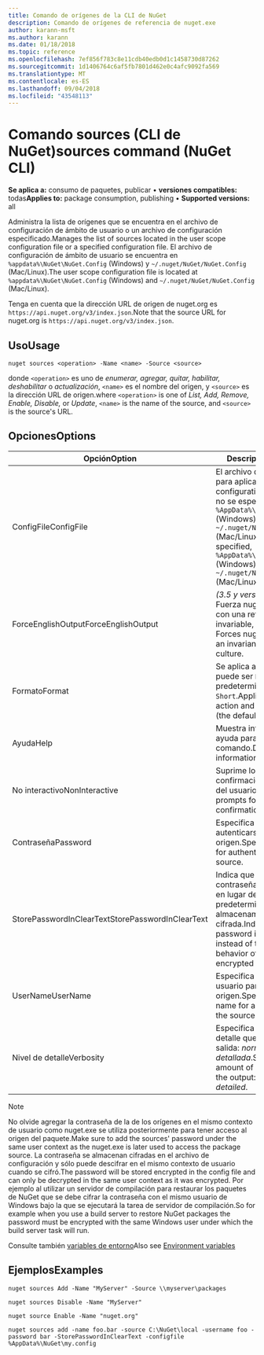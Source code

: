 ```yaml
---
title: Comando de orígenes de la CLI de NuGet
description: Comando de orígenes de referencia de nuget.exe
author: karann-msft
ms.author: karann
ms.date: 01/18/2018
ms.topic: reference
ms.openlocfilehash: 7ef856f783c8e11cdb40edb0d1c1458730d87262
ms.sourcegitcommit: 1d1406764c6af5fb7801d462e0c4afc9092fa569
ms.translationtype: MT
ms.contentlocale: es-ES
ms.lasthandoff: 09/04/2018
ms.locfileid: "43548113"
---
```

# <a name="sources-command-nuget-cli"></a><span data-ttu-id="03c3f-103">Comando sources (CLI de NuGet)</span><span class="sxs-lookup"><span data-stu-id="03c3f-103">sources command (NuGet CLI)</span></span>

<span data-ttu-id="03c3f-104">**Se aplica a:** consumo de paquetes, publicar &bullet; **versiones compatibles:** todas</span><span class="sxs-lookup"><span data-stu-id="03c3f-104">**Applies to:** package consumption, publishing &bullet; **Supported versions:** all</span></span>

<span data-ttu-id="03c3f-105">Administra la lista de orígenes que se encuentra en el archivo de configuración de ámbito de usuario o un archivo de configuración especificado.</span><span class="sxs-lookup"><span data-stu-id="03c3f-105">Manages the list of sources located in the user scope configuration file or a specified configuration file.</span></span> <span data-ttu-id="03c3f-106">El archivo de configuración de ámbito de usuario se encuentra en `%appdata%\NuGet\NuGet.Config` (Windows) y `~/.nuget/NuGet/NuGet.Config` (Mac/Linux).</span><span class="sxs-lookup"><span data-stu-id="03c3f-106">The user scope configuration file is located at `%appdata%\NuGet\NuGet.Config` (Windows) and `~/.nuget/NuGet/NuGet.Config` (Mac/Linux).</span></span>

<span data-ttu-id="03c3f-107">Tenga en cuenta que la dirección URL de origen de nuget.org es `https://api.nuget.org/v3/index.json`.</span><span class="sxs-lookup"><span data-stu-id="03c3f-107">Note that the source URL for nuget.org is `https://api.nuget.org/v3/index.json`.</span></span>

## <a name="usage"></a><span data-ttu-id="03c3f-108">Uso</span><span class="sxs-lookup"><span data-stu-id="03c3f-108">Usage</span></span>

```cli
nuget sources <operation> -Name <name> -Source <source>
```

<span data-ttu-id="03c3f-109">donde `<operation>` es uno de *enumerar, agregar, quitar, habilitar, deshabilitar* o *actualización*, `<name>` es el nombre del origen, y `<source>` es la dirección URL de origen.</span><span class="sxs-lookup"><span data-stu-id="03c3f-109">where `<operation>` is one of *List, Add, Remove, Enable, Disable,* or *Update*, `<name>` is the name of the source, and `<source>` is the source's URL.</span></span>

## <a name="options"></a><span data-ttu-id="03c3f-110">Opciones</span><span class="sxs-lookup"><span data-stu-id="03c3f-110">Options</span></span>

| <span data-ttu-id="03c3f-111">Opción</span><span class="sxs-lookup"><span data-stu-id="03c3f-111">Option</span></span> | <span data-ttu-id="03c3f-112">Descripción</span><span class="sxs-lookup"><span data-stu-id="03c3f-112">Description</span></span> |
| --- | --- |
| <span data-ttu-id="03c3f-113">ConfigFile</span><span class="sxs-lookup"><span data-stu-id="03c3f-113">ConfigFile</span></span> | <span data-ttu-id="03c3f-114">El archivo de configuración para aplicar.</span><span class="sxs-lookup"><span data-stu-id="03c3f-114">The NuGet configuration file to apply.</span></span> <span data-ttu-id="03c3f-115">Si no se especifica, `%AppData%\NuGet\NuGet.Config` (Windows) o `~/.nuget/NuGet/NuGet.Config` (Mac/Linux) se utiliza.</span><span class="sxs-lookup"><span data-stu-id="03c3f-115">If not specified, `%AppData%\NuGet\NuGet.Config` (Windows) or `~/.nuget/NuGet/NuGet.Config` (Mac/Linux) is used.</span></span>|
| <span data-ttu-id="03c3f-116">ForceEnglishOutput</span><span class="sxs-lookup"><span data-stu-id="03c3f-116">ForceEnglishOutput</span></span> | <span data-ttu-id="03c3f-117">*(3.5 y versiones posteriores)*  Fuerza nuget.exe se ejecute con una referencia cultural invariable, en inglés.</span><span class="sxs-lookup"><span data-stu-id="03c3f-117">*(3.5+)* Forces nuget.exe to run using an invariant, English-based culture.</span></span> |
| <span data-ttu-id="03c3f-118">Formato</span><span class="sxs-lookup"><span data-stu-id="03c3f-118">Format</span></span> | <span data-ttu-id="03c3f-119">Se aplica a la `list` acción y puede ser `Detailed` (valor predeterminado) o `Short`.</span><span class="sxs-lookup"><span data-stu-id="03c3f-119">Applies to the `list` action and can be `Detailed` (the default) or `Short`.</span></span> |
| <span data-ttu-id="03c3f-120">Ayuda</span><span class="sxs-lookup"><span data-stu-id="03c3f-120">Help</span></span> | <span data-ttu-id="03c3f-121">Muestra información de ayuda para el comando.</span><span class="sxs-lookup"><span data-stu-id="03c3f-121">Displays help information for the command.</span></span> |
| <span data-ttu-id="03c3f-122">No interactivo</span><span class="sxs-lookup"><span data-stu-id="03c3f-122">NonInteractive</span></span> | <span data-ttu-id="03c3f-123">Suprime los mensajes para confirmaciones o intervención del usuario.</span><span class="sxs-lookup"><span data-stu-id="03c3f-123">Suppresses prompts for user input or confirmations.</span></span> |
| <span data-ttu-id="03c3f-124">Contraseña</span><span class="sxs-lookup"><span data-stu-id="03c3f-124">Password</span></span> | <span data-ttu-id="03c3f-125">Especifica la contraseña para autenticarse con el origen.</span><span class="sxs-lookup"><span data-stu-id="03c3f-125">Specifies the password for authenticating with the source.</span></span> |
| <span data-ttu-id="03c3f-126">StorePasswordInClearText</span><span class="sxs-lookup"><span data-stu-id="03c3f-126">StorePasswordInClearText</span></span> | <span data-ttu-id="03c3f-127">Indica que se almacene la contraseña en texto sin cifrar en lugar del comportamiento predeterminado de almacenamiento de forma cifrada.</span><span class="sxs-lookup"><span data-stu-id="03c3f-127">Indicates to store the password in unencrypted text instead of the default behavior of storing an encrypted form.</span></span> |
| <span data-ttu-id="03c3f-128">UserName</span><span class="sxs-lookup"><span data-stu-id="03c3f-128">UserName</span></span> | <span data-ttu-id="03c3f-129">Especifica el nombre de usuario para autenticar con el origen.</span><span class="sxs-lookup"><span data-stu-id="03c3f-129">Specifies the user name for authenticating with the source.</span></span> |
| <span data-ttu-id="03c3f-130">Nivel de detalle</span><span class="sxs-lookup"><span data-stu-id="03c3f-130">Verbosity</span></span> | <span data-ttu-id="03c3f-131">Especifica la cantidad de detalle que se muestra en la salida: *normal*, *quiet*, *detallada*.</span><span class="sxs-lookup"><span data-stu-id="03c3f-131">Specifies the amount of detail displayed in the output: *normal*, *quiet*, *detailed*.</span></span> |

> [!Note]
> <span data-ttu-id="03c3f-132">No olvide agregar la contraseña de la de los orígenes en el mismo contexto de usuario como nuget.exe se utiliza posteriormente para tener acceso al origen del paquete.</span><span class="sxs-lookup"><span data-stu-id="03c3f-132">Make sure to add the sources' password under the same user context as the nuget.exe is later used to access the package source.</span></span> <span data-ttu-id="03c3f-133">La contraseña se almacenan cifradas en el archivo de configuración y sólo puede descifrar en el mismo contexto de usuario cuando se cifró.</span><span class="sxs-lookup"><span data-stu-id="03c3f-133">The password will be stored encrypted in the config file and can only be decrypted in the same user context as it was encrypted.</span></span> <span data-ttu-id="03c3f-134">Por ejemplo al utilizar un servidor de compilación para restaurar los paquetes de NuGet que se debe cifrar la contraseña con el mismo usuario de Windows bajo la que se ejecutará la tarea de servidor de compilación.</span><span class="sxs-lookup"><span data-stu-id="03c3f-134">So for example when you use a build server to restore NuGet packages the password must be encrypted with the same Windows user under which  the build server task will run.</span></span>

<span data-ttu-id="03c3f-135">Consulte también [variables de entorno](cli-ref-environment-variables.md)</span><span class="sxs-lookup"><span data-stu-id="03c3f-135">Also see [Environment variables](cli-ref-environment-variables.md)</span></span>

## <a name="examples"></a><span data-ttu-id="03c3f-136">Ejemplos</span><span class="sxs-lookup"><span data-stu-id="03c3f-136">Examples</span></span>

```cli
nuget sources Add -Name "MyServer" -Source \\myserver\packages

nuget sources Disable -Name "MyServer"

nuget source Enable -Name "nuget.org"

nuget sources add -name foo.bar -source C:\NuGet\local -username foo -password bar -StorePasswordInClearText -configfile %AppData%\NuGet\my.config
```
